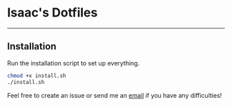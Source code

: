# Isaac's Dotfiles
---
## Installation
Run the installation script to set up everything.
```bash
chmod +x install.sh
./install.sh
```

Feel free to create an issue or send me an [email](mailto:isaaccfeldman@gmail.com) if 
you have any difficulties!

